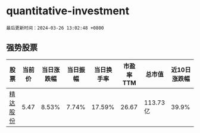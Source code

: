 # quantitative-investment

`最后更新时间：2024-03-26 13:02:48 +0800`

## 强势股票

|股票|当前价|当日涨跌幅|当日振幅|当日换手率|市盈率TTM|总市值|近10日涨跌幅|
|----|----|----|----|----|----|----|----|
|[精达股份](https://xueqiu.com/S/SH600577)|5.47|8.53%|7.74%|17.59%|26.67|113.73亿|39.9%|
